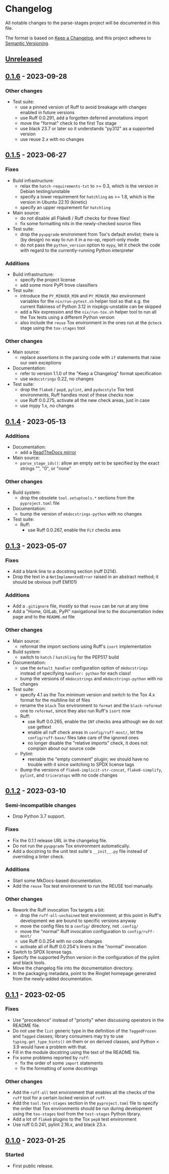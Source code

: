 <!--
SPDX-FileCopyrightText: Peter Pentchev <roam@ringlet.net>
SPDX-License-Identifier: BSD-2-Clause
-->

# Changelog

All notable changes to the parse-stages project will be documented in this file.

The format is based on [Keep a Changelog](https://keepachangelog.com/en/1.1.0/),
and this project adheres to [Semantic Versioning](https://semver.org/spec/v2.0.0.html).

## [Unreleased]

## [0.1.6] - 2023-09-28

### Other changes

- Test suite:
    - use a pinned version of Ruff to avoid breakage with changes enabled in
      future versions
    - use Ruff 0.0.291, add a forgotten deferred annotations import
    - move the "format" check to the first Tox stage
    - use black 23.7 or later so it understands "py312" as a supported version
    - use reuse 2.x with no changes

## [0.1.5] - 2023-06-27

### Fixes

- Build infrastructure:
    - relax the `hatch-requirements-txt` to >= 0.3, which is the version in
      Debian testing/unstable
    - specify a lower requirement for `hatchling` as >= 1.8, which is
      the version in Ubuntu 22.10 (kinetic)
    - specify an upper requirement for `hatchling`
- Main source:
    - do not disable all Flake8 / Ruff checks for three files!
    - fix some formatting nits in the newly-checked source files
- Test suite:
    - drop the `pyupgrade` environment from Tox's default envlist;
      there is (by design) no way to run it in a no-op, report-only mode
    - do not pass the `python_version` option to `mypy`, let it check
      the code with regard to the currently-running Python interpreter

### Additions

- Build infrastructure:
    - specify the project license
    - add some more PyPI trove classifiers
- Test suite:
    - introduce the `PY_MINVER_MIN` and `PY_MINVER_MAX` environment variables for
      the `nix/run-pytest.sh` helper tool so that e.g. the current flakiness of
      Python 3.12 in nixpkgs-unstable can be skipped
    - add a Nix expression and the `nix/run-tox.sh` helper tool to run
      all the Tox tests using a different Python version
    - also include the `reuse` Tox environment in the ones run at the `@check`
      stage using the `tox-stages` tool

### Other changes

- Main source:
    - replace assertions in the parsing code with `if` statements that
      raise our own exceptions
- Documentation:
    - refer to version 1.1.0 of the "Keep a Changelog" format specification
    - use `mkdocstrings` 0.22, no changes
- Test suite:
    - drop the `flake8` / `pep8`, `pylint`, and `pydocstyle`
      Tox test environments, Ruff handles most of these checks now
    - use Ruff 0.0.275, activate all the new check areas, just in case
    - use mypy 1.x, no changes

## [0.1.4] - 2023-05-13

### Additions

- Documentation:
    - add a [ReadTheDocs mirror](https://parse-stages.readthedocs.io/)
- Main source:
    - `parse_stage_ids()`: allow an empty set to be specified by the exact
      strings "", "0", or "none"

### Other changes

- Build system:
    - drop the obsolete `tool.setuptools.*` sections from the `pyproject.toml` file
- Documentation:
    - bump the version of `mkdocstrings-python` with no changes
- Test suite:
    - Ruff:
        - use Ruff 0.0.267, enable the `FLY` checks area

## [0.1.3] - 2023-05-07

### Fixes

- Add a blank line to a docstring section (ruff D214).
- Drop the text in a `NotImplementedError` raised in an abstract method;
  it should be obvious (ruff EM101)

### Additions

- Add a `.gitignore` file, mostly so that `reuse` can be run at any time
- Add a "Home, GitLab, PyPI" navigational line to the documentation
  index page and to the `README.md` file

### Other changes

- Main source:
    - reformat the import sections using Ruff's `isort` implementation
- Build system:
    - switch to `hatch` / `hatchling` for the PEP517 build
- Documentation:
    - use the `default_handler` configuration option of `mkdocstrings`
      instead of specifying `handler: python` for each class!
    - bump the versions of `mkdocstrings` and `mkdocstrings-python` with
      no changes
- Test suite:
    - specify 4.1 as the Tox minimum version and switch to the Tox 4.x
      format for the multiline list of files
    - rename the `black` Tox environment to `format` and
      the `black-reformat` one to `reformat`, since they also run
      Ruff's `isort` now
    - Ruff:
        - use Ruff 0.0.265, enable the `INT` checks area although
          we do not use gettext
        - enable all ruff check areas in `config/ruff-most/`, let
          the `config/ruff-base/` files take care of the ignored ones
        - no longer disable the "relative imports" check, it does not
          complain about our source code
    - Pylint:
        - reenable the "empty comment" plugin; we should have no
          trouble with it since switching to SPDX license tags
    - Bump the versions of `flake8-implicit-str-concat`, `flake8-simplify`,
      `pylint`, and `triceratops` with no code changes

## [0.1.2] - 2023-03-10

### Semi-incompatible changes

- Drop Python 3.7 support.

### Fixes

- Fix the 0.1.1 release URL in the changelog file.
- Do not run the `pyupgrade` Tox environment automatically.
- Add a docstring to the unit test suite's `__init__.py` file instead of
  overriding a linter check.

### Additions

- Start some MkDocs-based documentation.
- Add the `reuse` Tox test environment to run the REUSE tool manually.

### Other changes

- Rework the Ruff invocation Tox targets a bit:
    - drop the `ruff-all-unchained` test environment; at this point in
      Ruff's development we are bound to specific versions anyway
    - move the config files to a `config/` directory, not `.config/`
    - move the "normal" Ruff invocation configuration to `config/ruff-most/`
    - use Ruff 0.0.254 with no code changes
    - activate all of Ruff 0.0.254's liners in the "normal" invocation
- Switch to SPDX license tags.
- Specify the supported Python version in the configuration of the pylint and
  black tools.
- Move the changelog file into the documentation directory.
- In the packaging metadata, point to the Ringlet homepage generated from
  the newly-added documentation.

## [0.1.1] - 2023-02-05

### Fixes

- Use "precedence" instead of "priority" when discussing operators in
  the README file.
- Do not use the `list` generic type in the definition of the `TaggedFrozen` and
  `Tagged` classes; library consumers may try to use `typing.get_type_hints()` on
  them or on derived classes, and Python < 3.9 would have a problem with that.
- Fill in the module docstring using the text of the README file.
- Fix some problems reported by `ruff`:
    - fix the order of some `import` statements
    - fix the formatting of some docstrings

### Other changes

- Add the `ruff-all` test environment that enables all the checks of the `ruff`
  tool for a certain locked version of `ruff`.
- Add the `tool.test-stages` section in the `pyproject.toml` file to specify
  the order that Tox environments should be run during development using
  the `tox-stages` tool from the `test-stages` Python library.
- Add a lot of `flake8` plugins to the Tox `pep8` test environment
- Use ruff 0.0.241, pylint 2.16.x, and black 23.x.

## [0.1.0] - 2023-01-25

### Started

- First public release.

[Unreleased]: https://gitlab.com/ppentchev/parse-stages/-/compare/release%2F0.1.6...main
[0.1.6]: https://gitlab.com/ppentchev/parse-stages/-/compare/release%2F0.1.5...release%2F0.1.6
[0.1.5]: https://gitlab.com/ppentchev/parse-stages/-/compare/release%2F0.1.4...release%2F0.1.5
[0.1.4]: https://gitlab.com/ppentchev/parse-stages/-/compare/release%2F0.1.3...release%2F0.1.4
[0.1.3]: https://gitlab.com/ppentchev/parse-stages/-/compare/release%2F0.1.2...release%2F0.1.3
[0.1.2]: https://gitlab.com/ppentchev/parse-stages/-/compare/release%2F0.1.1...release%2F0.1.2
[0.1.1]: https://gitlab.com/ppentchev/parse-stages/-/compare/release%2F0.1.0...release%2F0.1.1
[0.1.0]: https://gitlab.com/ppentchev/parse-stages/-/tags/release%2F0.1.0
